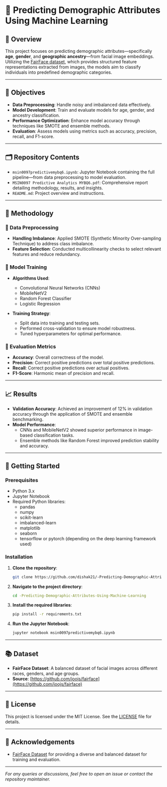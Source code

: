 # 🧠 Predicting Demographic Attributes Using Machine Learning

## 📌 Overview

This project focuses on predicting demographic attributes—specifically **age**, **gender**, and **geographic ancestry**—from facial image embeddings. Utilizing the [FairFace dataset](https://github.com/joojs/fairface), which provides structured feature representations extracted from images, the models aim to classify individuals into predefined demographic categories.

---

## 🎯 Objectives

- **Data Preprocessing**: Handle noisy and imbalanced data effectively.
- **Model Development**: Train and evaluate models for age, gender, and ancestry classification.
- **Performance Optimization**: Enhance model accuracy through techniques like SMOTE and ensemble methods.
- **Evaluation**: Assess models using metrics such as accuracy, precision, recall, and F1-score.

---

## 🗂️ Repository Contents

- `msin0097predictivemybq6.ipynb`: Jupyter Notebook containing the full pipeline—from data preprocessing to model evaluation.
- `MSIN0097 Predictive Analytics MYBQ6.pdf`: Comprehensive report detailing methodology, results, and insights.
- `README.md`: Project overview and instructions.

---

## 🧪 Methodology

### 🔹 Data Preprocessing

- **Handling Imbalance**: Applied SMOTE (Synthetic Minority Over-sampling Technique) to address class imbalance.
- **Feature Selection**: Conducted multicollinearity checks to select relevant features and reduce redundancy.

### 🔹 Model Training

- **Algorithms Used**:
  - Convolutional Neural Networks (CNNs)
  - MobileNetV2
  - Random Forest Classifier
  - Logistic Regression

- **Training Strategy**:
  - Split data into training and testing sets.
  - Performed cross-validation to ensure model robustness.
  - Tuned hyperparameters for optimal performance.

### 🔹 Evaluation Metrics

- **Accuracy**: Overall correctness of the model.
- **Precision**: Correct positive predictions over total positive predictions.
- **Recall**: Correct positive predictions over actual positives.
- **F1-Score**: Harmonic mean of precision and recall.

---

## 📈 Results

- **Validation Accuracy**: Achieved an improvement of 12% in validation accuracy through the application of SMOTE and ensemble benchmarking.
- **Model Performance**:
  - CNNs and MobileNetV2 showed superior performance in image-based classification tasks.
  - Ensemble methods like Random Forest improved prediction stability and accuracy.

---

## 🚀 Getting Started

### Prerequisites

- Python 3.x
- Jupyter Notebook
- Required Python libraries:
  - pandas
  - numpy
  - scikit-learn
  - imbalanced-learn
  - matplotlib
  - seaborn
  - tensorflow or pytorch (depending on the deep learning framework used)

### Installation

1. **Clone the repository**:

   ```bash
   git clone https://github.com/dishak21/-Predicting-Demographic-Attributes-Using-Machine-Learning.git
   ```

2. **Navigate to the project directory**:

   ```bash
   cd -Predicting-Demographic-Attributes-Using-Machine-Learning
   ```

3. **Install the required libraries**:

   ```bash
   pip install -r requirements.txt
   ```

4. **Run the Jupyter Notebook**:

   ```bash
   jupyter notebook msin0097predictivemybq6.ipynb
   ```

---

## 📚 Dataset

- **FairFace Dataset**: A balanced dataset of facial images across different races, genders, and age groups.
- **Source**: [https://github.com/joojs/fairface](https://github.com/joojs/fairface)

---

## 📄 License

This project is licensed under the MIT License. See the [LICENSE](LICENSE) file for details.

---

## 🤝 Acknowledgements

- [FairFace Dataset](https://github.com/joojs/fairface) for providing a diverse and balanced dataset for training and evaluation.

---

*For any queries or discussions, feel free to open an issue or contact the repository maintainer.*
